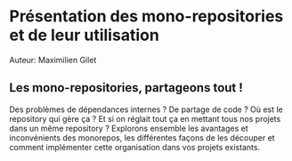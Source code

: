 # Présentation des mono-repositories et de leur utilisation

Auteur: Maximilien Gilet

## Les mono-repositories, partageons tout !

Des problèmes de dépendances internes ? De partage de code ? Où est le repository qui gère ça ? Et si on réglait tout ça en mettant tous nos projets dans un même repository ? Explorons ensemble les avantages et inconvénients des monorepos, les différentes façons de les découper et comment implémenter cette organisation dans vos projets existants.